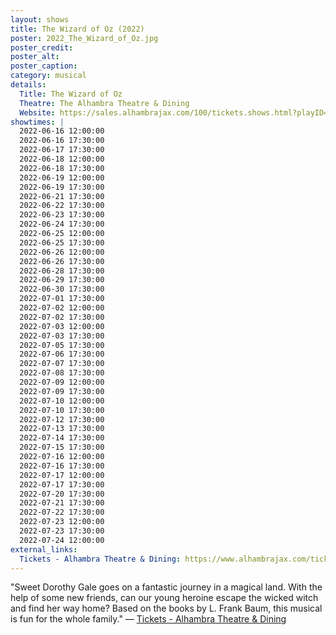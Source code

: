 ```yaml
---
layout: shows
title: The Wizard of Oz (2022)
poster: 2022_The_Wizard_of_Oz.jpg
poster_credit: 
poster_alt:
poster_caption:
category: musical
details:
  Title: The Wizard of Oz
  Theatre: The Alhambra Theatre & Dining
  Website: https://sales.alhambrajax.com/100/tickets.shows.html?playID=393
showtimes: |
  2022-06-16 12:00:00
  2022-06-16 17:30:00
  2022-06-17 17:30:00
  2022-06-18 12:00:00
  2022-06-18 17:30:00
  2022-06-19 12:00:00
  2022-06-19 17:30:00
  2022-06-21 17:30:00
  2022-06-22 17:30:00
  2022-06-23 17:30:00
  2022-06-24 17:30:00
  2022-06-25 12:00:00
  2022-06-25 17:30:00
  2022-06-26 12:00:00
  2022-06-26 17:30:00
  2022-06-28 17:30:00
  2022-06-29 17:30:00
  2022-06-30 17:30:00
  2022-07-01 17:30:00
  2022-07-02 12:00:00
  2022-07-02 17:30:00
  2022-07-03 12:00:00
  2022-07-03 17:30:00
  2022-07-05 17:30:00
  2022-07-06 17:30:00
  2022-07-07 17:30:00
  2022-07-08 17:30:00
  2022-07-09 12:00:00
  2022-07-09 17:30:00
  2022-07-10 12:00:00
  2022-07-10 17:30:00
  2022-07-12 17:30:00
  2022-07-13 17:30:00
  2022-07-14 17:30:00
  2022-07-15 17:30:00
  2022-07-16 12:00:00
  2022-07-16 17:30:00
  2022-07-17 12:00:00
  2022-07-17 17:30:00
  2022-07-20 17:30:00
  2022-07-21 17:30:00
  2022-07-22 17:30:00
  2022-07-23 12:00:00
  2022-07-23 17:30:00
  2022-07-24 12:00:00
external_links:
  Tickets - Alhambra Theatre & Dining: https://www.alhambrajax.com/tickets/
---
```

"Sweet Dorothy Gale goes on a fantastic journey in a magical land. With the help of some new friends, can our young heroine escape the wicked witch and find her way home? Based on the books by L. Frank Baum, this musical is fun for the whole family." — [Tickets - Alhambra Theatre & Dining](https://www.alhambrajax.com/tickets/)